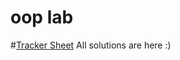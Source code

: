 # oop lab
#[Tracker Sheet](https://docs.google.com/spreadsheets/d/1WmTTByDmiANW93j3duWQSNjicig571cHsCOYvS2_Fv0/edit#gid=0)
All solutions are here :)
